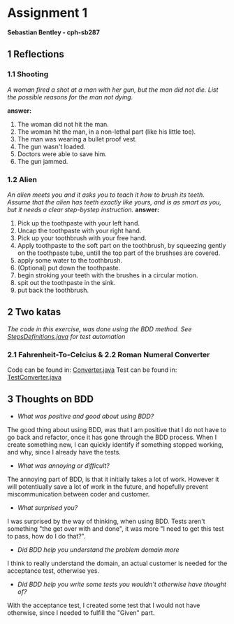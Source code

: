 
# Assignment 1
**Sebastian Bentley - cph-sb287**

## 1 Reflections

### 1.1 Shooting
*A woman fired a shot at a man with her gun, but the man did not die. List the possible
reasons for the man not dying.*


**answer:**
1.  The woman did not hit the man. 
2.  The woman hit the man, in a non-lethal part (like his little toe).
3. The man was wearing a bullet proof vest.
4. The gun wasn't loaded.
5. Doctors were able to save him.
6. The gun jammed.
  

### 1.2 Alien 
*An alien meets you and it asks you to teach it how to brush its teeth. Assume that the
alien has teeth exactly like yours, and is as smart as you, but it needs a clear step-bystep instruction.*
**answer:**
1. Pick up the toothpaste with your left hand.
2. Uncap the toothpaste with your right hand. 
3. Pick up your toothbrush with your free hand.
4. Apply toothpaste to the soft part on the toothbrush, by squeezing gently on the toothpaste tube, untill the top part of the brushses are covered.
5. apply some water to the toothbrush.
6. (Optional) put down the toothpaste.
7. begin stroking your teeth with the brushes in a circular motion.
8. spit out the toothpaste in the sink.
9. put back the toothbrush. 
  

## 2 Two katas
*The code in this exercise, was done using the BDD method. See [StepsDefinitions.java](https://github.com/SebastianBentley/softTestAssignments/blob/main/assignment1/src/main/java/com/example/testassignment1/StepsDefinitions.java) for test automation*
  

### 2.1 Fahrenheit-To-Celcius &  2.2 Roman Numeral Converter
Code can be found in: [Converter.java](https://github.com/SebastianBentley/softTestAssignments/blob/main/assignment1/src/main/java/com/example/testassignment1/Converter.java)
Test can be found in: [TestConverter.java](https://github.com/SebastianBentley/softTestAssignments/blob/main/assignment1/src/test/java/com/example/testassignment1/TestTemperatureConverter.java) 
 
## 3 Thoughts on BDD

* *What was positive and good about using BDD?*


The good thing about using BDD, was that I am positive that I do not have to go back and refactor, once it has gone through the BDD process. When I create something new, I can quickly identify if something stopped working, and why, since I already have the tests.

* *What was annoying or difficult?*


The annoying part of BDD, is that it initially takes a lot of work. However it will potentiually save a lot of work in the future, and hopefully prevent miscommunication between coder and customer.

* *What surprised you?*


I was surprised by the way of thinking, when using BDD. Tests aren't something "the get over with and done", it was more "I need to get this test to pass, how do I do that?".

* *Did BDD help you understand the problem domain more*


I think to really understand the domain, an actual customer is needed for the acceptance test, otherwise yes.

* *Did BDD help you write some tests you wouldn't otherwise have thought of?*


With the acceptance test, I created some test that I would not have otherwise, since I needed to fulfill the "Given" part. 
